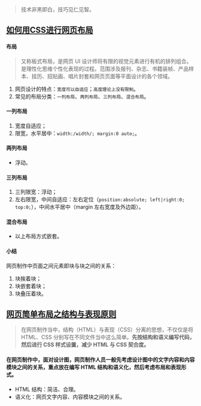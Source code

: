 > 技术非黑即白，技巧见仁见智。

## [如何用CSS进行网页布局](http://www.imooc.com/learn/57 "如何用CSS进行网页布局") ##
#### 布局 ####
> 又称板式布局，是网页 UI 设计师将有限的视觉元素进行有机的排列组合。是理性化思维个性化表现的过程。范围涉及报刊、杂志、书籍装帧、产品样本、挂历、招贴画、唱片封套和网页页面等平面设计的各个领域。
1. 网页设计的特点：`宽度可以自适应`；`高度理论上没有限制`。
2. 常见的布局分类：`一列布局`、`两列布局`、`三列布局`、`混合布局`。
#### 一列布局 ####
1. 宽度自适应；
2. 限宽，水平居中：`width:/width/; margin:0 auto;`。
#### 两列布局 ####
* 浮动。
#### 三列布局 ####
1. 三列限宽：浮动；
2. 左右限宽，中间自适应：左右定位（`position:absolute; left|right:0; top:0;`），中间水平居中（margin 左右宽度及外边距）。
#### 混合布局 ####
* 以上布局方式嵌套。
#### 小结 ####
网页制作中页面之间元素即块与块之间的关系：
1. 块挨着块；
2. 块嵌套着块；
3. 块叠压着块。

## [网页简单布局之结构与表现原则](http://www.imooc.com/learn/20 "网页简单布局之结构与表现原则") ##
> 在网页制作当中，结构（HTML）与表现（CSS）分离的思想，不仅仅是将 HTML、CSS 分别写在不同文件当中这么简单。**先按结构和语义编写代码，然后进行 CSS 样式设置，减少 HTML 与 CSS 契合度。**
#### 在网页制作中，面对设计图，网页制作人员一般先考虑设计图中的文字内容和内容模块之间的关系，重点放在编写 HTML 结构和语义化，然后考虑布局和表现形式。  ####
* HTML 结构：简洁、合理。
* 语义化：网页文字内容、内容模块之间的关系。

